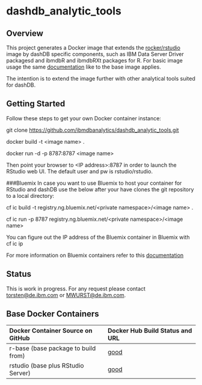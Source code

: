 # dashdb_analytic_tools

## Overview ##

This project generates a Docker image that extends the [rocker/rstudio](https://github.com/rocker-org/rocker/tree/master/rstudio) image by dashDB specific components, such as IBM Data Server Driver packagesd and ibmdbR and ibmdbRXt packages for R. For basic image usage the same [documentation](https://github.com/rocker-org/rocker/wiki) like to the base image applies.

The intention is to extend the image further with other analytical tools suited for dashDB.

## Getting Started ##

Follow these steps to get your own Docker container instance:

git clone https://github.com/ibmdbanalytics/dashdb_analytic_tools.git

docker build -t &#60;image name&#62; .

docker run -d -p 8787:8787 &#60;image name&#62;

Then point your browser to &#60;IP address&#62;:8787 in order to launch the RStudio web UI. The default user and pw is rstudio/rstudio.

###Bluemix
In case you want to use Bluemix to host your container for RStudio and dashDB use the below after your have clones the git repository to a local directory:

cf ic build -t registry.ng.bluemix.net/&#60;private namespace&#62;/&#60;image name&#62; .

cf ic run -p 8787 registry.ng.bluemix.net/&#60;private namespace&#62;/&#60;image name&#62;


You can figure out the IP address of the Bluemix container in Bluemix with cf ic ip <container id>


For more information on Bluemix containers refer to this [documentation](https://www.ng.bluemix.net/docs/containers/container_cli_reference_cfic.html)

## Status ##

This is work in progress. For any request please contact torsten@de.ibm.com or MWURST@de.ibm.com.

## Base Docker Containers ##

| Docker Container Source on GitHub             | Docker Hub Build Status and URL
| :---------------------------------------      | :-----------------------------------------
| r-base (base package to build from)           | [good](https://registry.hub.docker.com/u/rocker/r-base/)
| rstudio (base plus RStudio Server)            | [good](https://registry.hub.docker.com/u/rocker/rstudio/)
